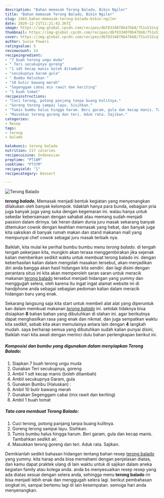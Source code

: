 ```yaml
---
description: "Bahan memasak Terong Balado, Bikin Ngiler"
title: "Bahan memasak Terong Balado, Bikin Ngiler"
slug: 1465-bahan-memasak-terong-balado-bikin-ngiler
date: 2020-12-21T11:21:43.367Z
image: https://img-global.cpcdn.com/recipes/dbf8334070b47bb8/751x532cq70/terong-balado-foto-resep-utama.jpg
thumbnail: https://img-global.cpcdn.com/recipes/dbf8334070b47bb8/751x532cq70/terong-balado-foto-resep-utama.jpg
cover: https://img-global.cpcdn.com/recipes/dbf8334070b47bb8/751x532cq70/terong-balado-foto-resep-utama.jpg
author: Susie Powers
ratingvalue: 5
reviewcount: 14
recipeingredient:
- "7 buah terong ungu muda"
- " Teri secukupnya goreng"
- "1 sdt kecap manis boleh ditambah"
- "secukupnya Garam gula"
- " Bumbu Haluskan "
- "10 butir bawang merah"
- "Segenggam cabai mix rawit dan keriting"
- "1 buah tomat"
recipeinstructions:
- "Cuci terong, potong panjang tanpa buang kulitnya."
- "Goreng terong sampai layu. Sisihkan."
- "Tumis bumbu halus hingga harum. Beri garam, gula dan kecap manis. Tambahkan sedikit air."
- "Masukkan terong goreng dan teri. Aduk rata. Sajikan."
categories:
- Resep
tags:
- terong
- balado

katakunci: terong balado 
nutrition: 217 calories
recipecuisine: Indonesian
preptime: "PT18M"
cooktime: "PT37M"
recipeyield: "1"
recipecategory: Dessert

---
```



![Terong Balado](https://img-global.cpcdn.com/recipes/dbf8334070b47bb8/751x532cq70/terong-balado-foto-resep-utama.jpg)

<b><i>terong balado</i></b>, Memasak menjadi bentuk kegiatan yang menyenangkan dilakukan oleh banyak kelompok. tidaklah hanya para bunda, sebagian pria juga banyak juga yang suka dengan kegemaran ini. walau hanya untuk sekedar kebersamaan dengan sahabat atau memang sudah menjadi passion dalam dirinya. tak heran dalam dunia juru masak sekarang banyak ditemukan cowok dengan keahlian memasak yang hebat, dan banyak juga kita saksikan di banyak rumah makan dan stand makanan mall yang mempunyai chef cowok sebagai juru masak terbaik nya.



Baiklah, kita mulai ke perihal bumbu bumbu menu <i>terong balado</i>. di tengah tengah pekerjaan kita, mungkin akan terasa menggembirakan jika sejenak kalian memberikan sedikit waktu untuk membuat terong balado ini. dengan keberhasilan kalian dalam mengolah masakan tersebut, akan menjadikan diri anda bangga akan hasil hidangan kita sendiri. dan lagi disini dengan perantara situs ini kita akan memperoleh saran saran untuk meracik makanan <u>terong balado</u> tersebut menjadi hidangan yang yummy dan menggugah selera, oleh karena itu ingat ingat alamat website ini di handphone anda sebagai sebagian pedoman kalian dalam meracik hidangan baru yang enak.


Sekarang langsung saja kita start untuk membeli alat alat yang diperuntuk kan dalam membuat makanan <u><i>terong balado</i></u> ini. setidak tidaknya bisa disiapkan <b>8</b> bahan bahan yang dibutuhkan di olahan ini. agar berikutnya dapat menghasilkan rasa yang enak dan nikmat. dan juga sempatkan waktu kita sedikit, sebab kita akan memulainya antara lain dengan <b>4</b> langkah mudah. saya berharap semua yang dibutuhkan sudah kalian punyai disini, Baiklah mari kita awali dengan merinci dulu bahan perlengkapan berikut ini.

<!--inarticleads1-->

##### Komposisi dan bumbu yang digunakan dalam menyiapkan Terong Balado:

1. Siapkan 7 buah terong ungu muda
1. Gunakan  Teri secukupnya, goreng
1. Ambil 1 sdt kecap manis (boleh ditambah)
1. Ambil secukupnya Garam, gula
1. Gunakan  Bumbu (Haluskan) :
1. Ambil 10 butir bawang merah
1. Gunakan Segenggam cabai (mix rawit dan keriting)
1. Ambil 1 buah tomat




<!--inarticleads2-->

##### Tata cara membuat Terong Balado:

1. Cuci terong, potong panjang tanpa buang kulitnya.
1. Goreng terong sampai layu. Sisihkan.
1. Tumis bumbu halus hingga harum. Beri garam, gula dan kecap manis. Tambahkan sedikit air.
1. Masukkan terong goreng dan teri. Aduk rata. Sajikan.




Demikianlah sedikit bahasan hidangan tentang bahan resep <u>terong balado</u> yang yummy. kita harap anda bisa memahami dengan penjelasan diatas, dan kamu dapat praktek ulang di lain waktu untuk di sajikan dalam aneka kegiatan family atau kolega anda. anda bs menyesuaikan resep resep yang ada diatas sesuai dengan selera anda, sehingga menu <b>terong balado</b> ini bisa menjadi lebih enak dan menggugah selera lagi. berikut pembahasan singkat ini, sampai bertemu lagi di lain kesempatan. semoga hari anda menyenangkan.
